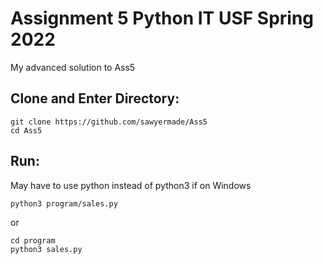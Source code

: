 # Assignment 5 Python IT USF Spring 2022
My advanced solution to Ass5

## Clone and Enter Directory:
```
git clone https://github.com/sawyermade/Ass5
cd Ass5
```

## Run:
May have to use python instead of python3 if on Windows

```
python3 program/sales.py
```

or

```
cd program
python3 sales.py
```
